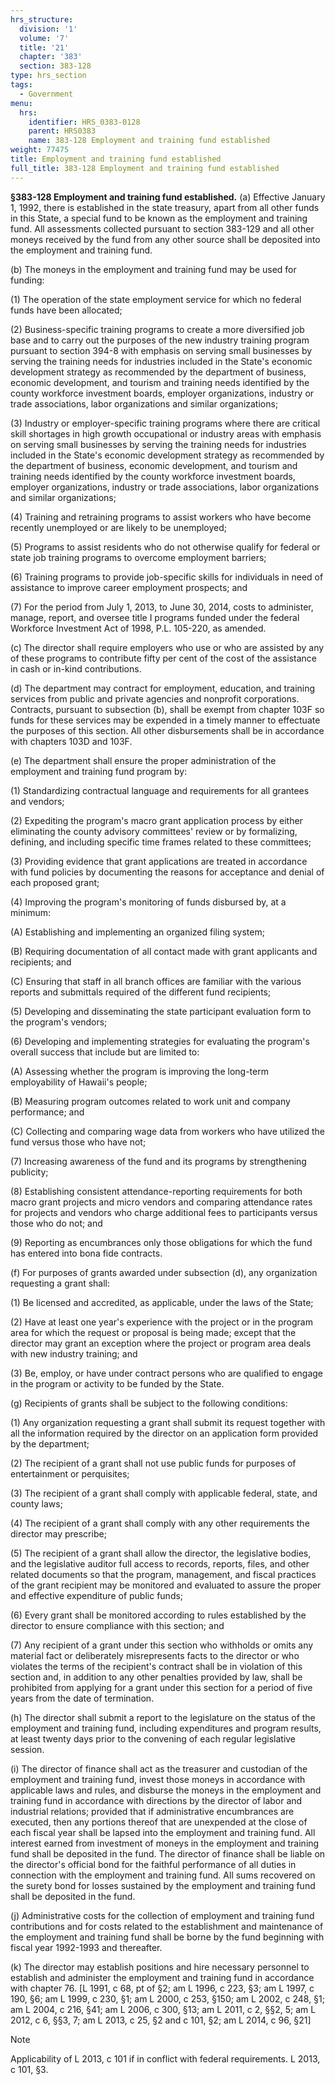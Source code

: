 ```yaml
---
hrs_structure:
  division: '1'
  volume: '7'
  title: '21'
  chapter: '383'
  section: 383-128
type: hrs_section
tags:
  - Government
menu:
  hrs:
    identifier: HRS_0383-0128
    parent: HRS0383
    name: 383-128 Employment and training fund established
weight: 77475
title: Employment and training fund established
full_title: 383-128 Employment and training fund established
---
```

**§383-128 Employment and training fund established.** (a) Effective January 1, 1992, there is established in the state treasury, apart from all other funds in this State, a special fund to be known as the employment and training fund. All assessments collected pursuant to section 383-129 and all other moneys received by the fund from any other source shall be deposited into the employment and training fund.

(b) The moneys in the employment and training fund may be used for funding:

(1) The operation of the state employment service for which no federal funds have been allocated;

(2) Business-specific training programs to create a more diversified job base and to carry out the purposes of the new industry training program pursuant to section 394-8 with emphasis on serving small businesses by serving the training needs for industries included in the State's economic development strategy as recommended by the department of business, economic development, and tourism and training needs identified by the county workforce investment boards, employer organizations, industry or trade associations, labor organizations and similar organizations;

(3) Industry or employer-specific training programs where there are critical skill shortages in high growth occupational or industry areas with emphasis on serving small businesses by serving the training needs for industries included in the State's economic development strategy as recommended by the department of business, economic development, and tourism and training needs identified by the county workforce investment boards, employer organizations, industry or trade associations, labor organizations and similar organizations;

(4) Training and retraining programs to assist workers who have become recently unemployed or are likely to be unemployed;

(5) Programs to assist residents who do not otherwise qualify for federal or state job training programs to overcome employment barriers;

(6) Training programs to provide job-specific skills for individuals in need of assistance to improve career employment prospects; and

(7) For the period from July 1, 2013, to June 30, 2014, costs to administer, manage, report, and oversee title I programs funded under the federal Workforce Investment Act of 1998, P.L. 105-220, as amended.

(c) The director shall require employers who use or who are assisted by any of these programs to contribute fifty per cent of the cost of the assistance in cash or in-kind contributions.

(d) The department may contract for employment, education, and training services from public and private agencies and nonprofit corporations. Contracts, pursuant to subsection (b), shall be exempt from chapter 103F so funds for these services may be expended in a timely manner to effectuate the purposes of this section. All other disbursements shall be in accordance with chapters 103D and 103F.

(e) The department shall ensure the proper administration of the employment and training fund program by:

(1) Standardizing contractual language and requirements for all grantees and vendors;

(2) Expediting the program's macro grant application process by either eliminating the county advisory committees' review or by formalizing, defining, and including specific time frames related to these committees;

(3) Providing evidence that grant applications are treated in accordance with fund policies by documenting the reasons for acceptance and denial of each proposed grant;

(4) Improving the program's monitoring of funds disbursed by, at a minimum:

(A) Establishing and implementing an organized filing system;

(B) Requiring documentation of all contact made with grant applicants and recipients; and

(C) Ensuring that staff in all branch offices are familiar with the various reports and submittals required of the different fund recipients;

(5) Developing and disseminating the state participant evaluation form to the program's vendors;

(6) Developing and implementing strategies for evaluating the program's overall success that include but are limited to:

(A) Assessing whether the program is improving the long-term employability of Hawaii's people;

(B) Measuring program outcomes related to work unit and company performance; and

(C) Collecting and comparing wage data from workers who have utilized the fund versus those who have not;

(7) Increasing awareness of the fund and its programs by strengthening publicity;

(8) Establishing consistent attendance-reporting requirements for both macro grant projects and micro vendors and comparing attendance rates for projects and vendors who charge additional fees to participants versus those who do not; and

(9) Reporting as encumbrances only those obligations for which the fund has entered into bona fide contracts.

(f) For purposes of grants awarded under subsection (d), any organization requesting a grant shall:

(1) Be licensed and accredited, as applicable, under the laws of the State;

(2) Have at least one year's experience with the project or in the program area for which the request or proposal is being made; except that the director may grant an exception where the project or program area deals with new industry training; and

(3) Be, employ, or have under contract persons who are qualified to engage in the program or activity to be funded by the State.

(g) Recipients of grants shall be subject to the following conditions:

(1) Any organization requesting a grant shall submit its request together with all the information required by the director on an application form provided by the department;

(2) The recipient of a grant shall not use public funds for purposes of entertainment or perquisites;

(3) The recipient of a grant shall comply with applicable federal, state, and county laws;

(4) The recipient of a grant shall comply with any other requirements the director may prescribe;

(5) The recipient of a grant shall allow the director, the legislative bodies, and the legislative auditor full access to records, reports, files, and other related documents so that the program, management, and fiscal practices of the grant recipient may be monitored and evaluated to assure the proper and effective expenditure of public funds;

(6) Every grant shall be monitored according to rules established by the director to ensure compliance with this section; and

(7) Any recipient of a grant under this section who withholds or omits any material fact or deliberately misrepresents facts to the director or who violates the terms of the recipient's contract shall be in violation of this section and, in addition to any other penalties provided by law, shall be prohibited from applying for a grant under this section for a period of five years from the date of termination.

(h) The director shall submit a report to the legislature on the status of the employment and training fund, including expenditures and program results, at least twenty days prior to the convening of each regular legislative session.

(i) The director of finance shall act as the treasurer and custodian of the employment and training fund, invest those moneys in accordance with applicable laws and rules, and disburse the moneys in the employment and training fund in accordance with directions by the director of labor and industrial relations; provided that if administrative encumbrances are executed, then any portions thereof that are unexpended at the close of each fiscal year shall be lapsed into the employment and training fund. All interest earned from investment of moneys in the employment and training fund shall be deposited in the fund. The director of finance shall be liable on the director's official bond for the faithful performance of all duties in connection with the employment and training fund. All sums recovered on the surety bond for losses sustained by the employment and training fund shall be deposited in the fund.

(j) Administrative costs for the collection of employment and training fund contributions and for costs related to the establishment and maintenance of the employment and training fund shall be borne by the fund beginning with fiscal year 1992-1993 and thereafter.

(k) The director may establish positions and hire necessary personnel to establish and administer the employment and training fund in accordance with chapter 76\. [L 1991, c 68, pt of §2; am L 1996, c 223, §3; am L 1997, c 190, §6; am L 1999, c 230, §1; am L 2000, c 253, §150; am L 2002, c 248, §1; am L 2004, c 216, §41; am L 2006, c 300, §13; am L 2011, c 2, §§2, 5; am L 2012, c 6, §§3, 7; am L 2013, c 25, §2 and c 101, §2; am L 2014, c 96, §21]

Note

Applicability of L 2013, c 101 if in conflict with federal requirements. L 2013, c 101, §3.